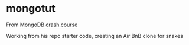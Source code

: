 # mongotut

From [MongoDB crash course](https://www.youtube.com/watch?v=E-1xI85Zog8)

Working from his repo starter code, creating an Air BnB clone for snakes